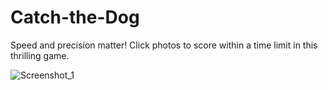 # Catch-the-Dog
Speed and precision matter! Click photos to score within a time limit in this thrilling game.

![Screenshot_1](https://github.com/Yasin-Gok/Catch-the-Dog/assets/64281336/29525ff8-8258-4107-8516-a23a0bc5a2dd)

